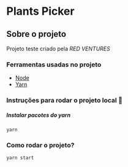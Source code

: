 # Plants Picker

## Sobre o projeto
Projeto teste criado pela *RED VENTURES*


### Ferramentas usadas no projeto
* [Node](https://nodejs.org/en/download/)
* [Yarn](https://yarnpkg.com/)

### Instruções para rodar o projeto local 🚀

##### Instalar pacotes do yarn
```
yarn
```

### Como rodar o projeto?

```
yarn start
```
